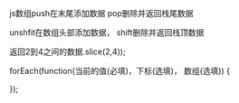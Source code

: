 js数组push在末尾添加数据 pop删除并返回栈尾数据

unshfit在数组头部添加数据， shift删除并返回栈顶数据

返回2到4之间的数据.slice(2,4));

forEach(function(当前的值(必填)，下标(选填)， 数组(选填)) {

});



